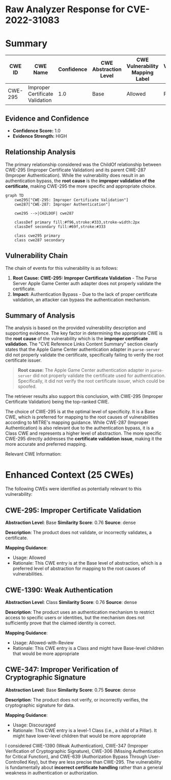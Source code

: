 # Raw Analyzer Response for CVE-2022-31083

# Summary
| CWE ID | CWE Name | Confidence | CWE Abstraction Level | CWE Vulnerability Mapping Label | CWE-Vulnerability Mapping Notes |
|---|---|---|---|---|---|
| CWE-295 | Improper Certificate Validation | 1.0 | Base | Allowed | Primary CWE |

## Evidence and Confidence

*   **Confidence Score:** 1.0
*   **Evidence Strength:** HIGH

## Relationship Analysis
The primary relationship considered was the ChildOf relationship between CWE-295 (Improper Certificate Validation) and its parent CWE-287 (Improper Authentication). While the vulnerability does result in an authentication bypass, the **root cause** is the **improper validation of the certificate**, making CWE-295 the more specific and appropriate choice.

```mermaid
graph TD
    cwe295["CWE-295: Improper Certificate Validation"]
    cwe287["CWE-287: Improper Authentication"]

    cwe295 -->|CHILDOF| cwe287
    
    classDef primary fill:#f96,stroke:#333,stroke-width:2px
    classDef secondary fill:#69f,stroke:#333
    
    class cwe295 primary
    class cwe287 secondary
```

## Vulnerability Chain
The chain of events for this vulnerability is as follows:
1.  **Root Cause:** **CWE-295: Improper Certificate Validation** - The Parse Server Apple Game Center auth adapter does not properly validate the certificate.
2.  **Impact:** Authentication Bypass - Due to the lack of proper certificate validation, an attacker can bypass the authentication mechanism.

## Summary of Analysis
The analysis is based on the provided vulnerability description and supporting evidence. The key factor in determining the appropriate CWE is the **root cause** of the vulnerability which is the **improper certificate validation**. The "CVE Reference Links Content Summary" section clearly states that the Apple Game Center authentication adapter in `parse-server` did not properly validate the certificate, specifically failing to verify the root certificate issuer.

> **Root cause:**
> The Apple Game Center authentication adapter in `parse-server` did not properly validate the certificate used for authentication. Specifically, it did not verify the root certificate issuer, which could be spoofed.

The retriever results also support this conclusion, with CWE-295 (Improper Certificate Validation) being the top-ranked CWE.

The choice of CWE-295 is at the optimal level of specificity. It is a Base CWE, which is preferred for mapping to the root causes of vulnerabilities according to MITRE's mapping guidance. While CWE-287 (Improper Authentication) is also relevant due to the authentication bypass, it is a Class CWE and represents a higher level of abstraction. The more specific CWE-295 directly addresses the **certificate validation issue**, making it the more accurate and preferred mapping.

Relevant CWE Information:

# Enhanced Context (25 CWEs)
The following CWEs were identified as potentially relevant to this vulnerability:

## CWE-295: Improper Certificate Validation
**Abstraction Level**: Base
**Similarity Score**: 0.76
**Source**: dense

**Description**:
The product does not validate, or incorrectly validates, a certificate.

**Mapping Guidance**:
- Usage: Allowed
- Rationale: This CWE entry is at the Base level of abstraction, which is a preferred level of abstraction for mapping to the root causes of vulnerabilities.

## CWE-1390: Weak Authentication
**Abstraction Level**: Class
**Similarity Score**: 0.76
**Source**: dense

**Description**:
The product uses an authentication mechanism to restrict access to specific users or identities, but the mechanism does not sufficiently prove that the claimed identity is correct.

**Mapping Guidance**:
- Usage: Allowed-with-Review
- Rationale: This CWE entry is a Class and might have Base-level children that would be more appropriate

## CWE-347: Improper Verification of Cryptographic Signature
**Abstraction Level**: Base
**Similarity Score**: 0.75
**Source**: dense

**Description**:
The product does not verify, or incorrectly verifies, the cryptographic signature for data.

**Mapping Guidance**:
- Usage: Discouraged
- Rationale: This CWE entry is a level-1 Class (i.e., a child of a Pillar). It might have lower-level children that would be more appropriate

I considered CWE-1390 (Weak Authentication), CWE-347 (Improper Verification of Cryptographic Signature), CWE-306 (Missing Authentication for Critical Function), and CWE-639 (Authorization Bypass Through User-Controlled Key), but they are less precise than CWE-295. The vulnerability is fundamentally about **incorrect certificate handling** rather than a general weakness in authentication or authorization.